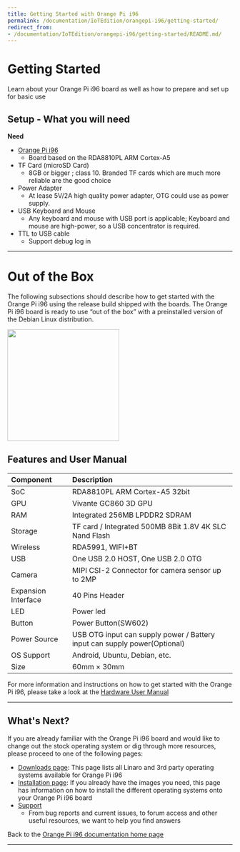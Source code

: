 ```yaml
---
title: Getting Started with Orange Pi i96
permalink: /documentation/IoTEdition/orangepi-i96/getting-started/
redirect_from:
- /documentation/IoTEdition/orangepi-i96/getting-started/README.md/
---
```

# Getting Started

Learn about your Orange Pi i96 board as well as how to prepare and set up for basic use

## Setup - What you will need

**Need**
- [Orange Pi i96](https://www.96boards.org/product/orangepi-i96/)
   - Board based on the RDA8810PL ARM Cortex-A5
- TF Card (microSD Card)
   - 8GB or bigger ; class 10. Branded TF cards which are much more reliable are the good choice
- Power Adapter
   - At lease 5V/2A high quality power adapter, OTG could use as power supply.
- USB Keyboard and Mouse
   - Any keyboard and mouse with USB port is applicable; Keyboard and mouse are high-power, so a USB concentrator is required.
- TTL to USB cable
   - Support debug log in

***

# Out of the Box

The following subsections should describe how to get started with the Orange Pi i96 using the release build shipped with the boards. The Orange Pi i96 board is ready to use “out of the box” with a preinstalled version of the Debian Linux distribution.

<img src="https://github.com/96boards/documentation/blob/master/IoTEdition/orangepi-i96/additional-docs/images/images-board/i96-1.JPG?raw=true" data-canonical-src="https://github.com/96boards/documentation/blob/master/IoTEdition/orangepi-i96/additional-docs/images/images-board/i96-1.JPG?raw=true" width="250" height="250" />

## Features and User Manual

|   Component          |   Description                                                                                    |
|:---------------------|:-------------------------------------------------------------------------------------------------|
|  SoC                 | RDA8810PL ARM Cortex-A5 32bit                                                                    |
|  GPU                 | Vivante GC860 3D GPU                                                                             |
|  RAM                 | Integrated 256MB LPDDR2 SDRAM                                                                    |
|  Storage             | TF card / Integrated 500MB 8Bit 1.8V 4K SLC Nand Flash                                           |
|  Wireless            | RDA5991, WIFI+BT                                                                                 |
|  USB                 | One USB 2.0 HOST, One USB 2.0 OTG                                                                |
|  Camera              | MIPI CSI-2 Connector for camera sensor up to 2MP                                                 |
|  Expansion Interface | 40 Pins Header                                                                                   |
|  LED                 | Power led                                                                                        |
|  Button              | Power Button(SW602)                                                                              |
|  Power Source        | USB OTG input can supply power / Battery input can supply power(Optional)                        |
|  OS Support          | Android, Ubuntu, Debian, etc.                                                                    |
|  Size                | 60mm × 30mm                                                                                      |

For more information and instructions on how to get started with the Orange Pi i96, please take a look at the [Hardware User Manual](http://www.orangepi.org/downloadresources/orangepii96/orangepizeroplus2H5_9407e427561c7a20.html)

***

## What's Next?

If you are already familiar with the Orange Pi i96 board and would like to change out the stock operating system or dig through more resources, please proceed to one of the following pages:

- [Downloads page](../downloads/): This page lists all Linaro and 3rd party operating systems available for Orange Pi i96
- [Installation page](../installation/): If you already have the images you need, this page has information on how to install the different operating systems onto your Orange Pi i96 board
- [Support](../support/)
   - From bug reports and current issues, to forum access and other useful resources, we want to help you find answers

Back to the [Orange Pi i96 documentation home page](../)

***   
